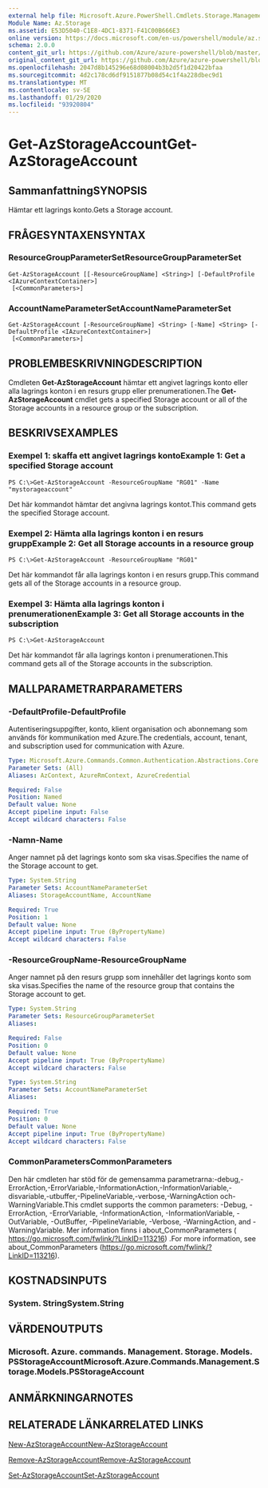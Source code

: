 ```yaml
---
external help file: Microsoft.Azure.PowerShell.Cmdlets.Storage.Management.dll-Help.xml
Module Name: Az.Storage
ms.assetid: E53D5040-C1E8-4DC1-8371-F41C00B666E3
online version: https://docs.microsoft.com/en-us/powershell/module/az.storage/get-azstorageaccount
schema: 2.0.0
content_git_url: https://github.com/Azure/azure-powershell/blob/master/src/Storage/Storage.Management/help/Get-AzStorageAccount.md
original_content_git_url: https://github.com/Azure/azure-powershell/blob/master/src/Storage/Storage.Management/help/Get-AzStorageAccount.md
ms.openlocfilehash: 2047d8b145296e68d08004b3b2d5f1d20422bfaa
ms.sourcegitcommit: 4d2c178cd6df9151877b08d54c1f4a228dbec9d1
ms.translationtype: MT
ms.contentlocale: sv-SE
ms.lasthandoff: 01/29/2020
ms.locfileid: "93920804"
---
```

# <span data-ttu-id="69f0f-101">Get-AzStorageAccount</span><span class="sxs-lookup"><span data-stu-id="69f0f-101">Get-AzStorageAccount</span></span>

## <span data-ttu-id="69f0f-102">Sammanfattning</span><span class="sxs-lookup"><span data-stu-id="69f0f-102">SYNOPSIS</span></span>
<span data-ttu-id="69f0f-103">Hämtar ett lagrings konto.</span><span class="sxs-lookup"><span data-stu-id="69f0f-103">Gets a Storage account.</span></span>

## <span data-ttu-id="69f0f-104">FRÅGESYNTAXEN</span><span class="sxs-lookup"><span data-stu-id="69f0f-104">SYNTAX</span></span>

### <span data-ttu-id="69f0f-105">ResourceGroupParameterSet</span><span class="sxs-lookup"><span data-stu-id="69f0f-105">ResourceGroupParameterSet</span></span>
```
Get-AzStorageAccount [[-ResourceGroupName] <String>] [-DefaultProfile <IAzureContextContainer>]
 [<CommonParameters>]
```

### <span data-ttu-id="69f0f-106">AccountNameParameterSet</span><span class="sxs-lookup"><span data-stu-id="69f0f-106">AccountNameParameterSet</span></span>
```
Get-AzStorageAccount [-ResourceGroupName] <String> [-Name] <String> [-DefaultProfile <IAzureContextContainer>]
 [<CommonParameters>]
```

## <span data-ttu-id="69f0f-107">PROBLEMBESKRIVNING</span><span class="sxs-lookup"><span data-stu-id="69f0f-107">DESCRIPTION</span></span>
<span data-ttu-id="69f0f-108">Cmdleten **Get-AzStorageAccount** hämtar ett angivet lagrings konto eller alla lagrings konton i en resurs grupp eller prenumerationen.</span><span class="sxs-lookup"><span data-stu-id="69f0f-108">The **Get-AzStorageAccount** cmdlet gets a specified Storage account or all of the Storage accounts in a resource group or the subscription.</span></span>

## <span data-ttu-id="69f0f-109">BESKRIVS</span><span class="sxs-lookup"><span data-stu-id="69f0f-109">EXAMPLES</span></span>

### <span data-ttu-id="69f0f-110">Exempel 1: skaffa ett angivet lagrings konto</span><span class="sxs-lookup"><span data-stu-id="69f0f-110">Example 1: Get a specified Storage account</span></span>
```
PS C:\>Get-AzStorageAccount -ResourceGroupName "RG01" -Name "mystorageaccount"
```

<span data-ttu-id="69f0f-111">Det här kommandot hämtar det angivna lagrings kontot.</span><span class="sxs-lookup"><span data-stu-id="69f0f-111">This command gets the specified Storage account.</span></span>

### <span data-ttu-id="69f0f-112">Exempel 2: Hämta alla lagrings konton i en resurs grupp</span><span class="sxs-lookup"><span data-stu-id="69f0f-112">Example 2: Get all Storage accounts in a resource group</span></span>
```
PS C:\>Get-AzStorageAccount -ResourceGroupName "RG01"
```

<span data-ttu-id="69f0f-113">Det här kommandot får alla lagrings konton i en resurs grupp.</span><span class="sxs-lookup"><span data-stu-id="69f0f-113">This command gets all of the Storage accounts in a resource group.</span></span>

### <span data-ttu-id="69f0f-114">Exempel 3: Hämta alla lagrings konton i prenumerationen</span><span class="sxs-lookup"><span data-stu-id="69f0f-114">Example 3:  Get all Storage accounts in the subscription</span></span>
```
PS C:\>Get-AzStorageAccount
```

<span data-ttu-id="69f0f-115">Det här kommandot får alla lagrings konton i prenumerationen.</span><span class="sxs-lookup"><span data-stu-id="69f0f-115">This command gets all of the Storage accounts in the subscription.</span></span>

## <span data-ttu-id="69f0f-116">MALLPARAMETRAR</span><span class="sxs-lookup"><span data-stu-id="69f0f-116">PARAMETERS</span></span>

### <span data-ttu-id="69f0f-117">-DefaultProfile</span><span class="sxs-lookup"><span data-stu-id="69f0f-117">-DefaultProfile</span></span>
<span data-ttu-id="69f0f-118">Autentiseringsuppgifter, konto, klient organisation och abonnemang som används för kommunikation med Azure.</span><span class="sxs-lookup"><span data-stu-id="69f0f-118">The credentials, account, tenant, and subscription used for communication with Azure.</span></span>

```yaml
Type: Microsoft.Azure.Commands.Common.Authentication.Abstractions.Core.IAzureContextContainer
Parameter Sets: (All)
Aliases: AzContext, AzureRmContext, AzureCredential

Required: False
Position: Named
Default value: None
Accept pipeline input: False
Accept wildcard characters: False
```

### <span data-ttu-id="69f0f-119">-Namn</span><span class="sxs-lookup"><span data-stu-id="69f0f-119">-Name</span></span>
<span data-ttu-id="69f0f-120">Anger namnet på det lagrings konto som ska visas.</span><span class="sxs-lookup"><span data-stu-id="69f0f-120">Specifies the name of the Storage account to get.</span></span>

```yaml
Type: System.String
Parameter Sets: AccountNameParameterSet
Aliases: StorageAccountName, AccountName

Required: True
Position: 1
Default value: None
Accept pipeline input: True (ByPropertyName)
Accept wildcard characters: False
```

### <span data-ttu-id="69f0f-121">-ResourceGroupName</span><span class="sxs-lookup"><span data-stu-id="69f0f-121">-ResourceGroupName</span></span>
<span data-ttu-id="69f0f-122">Anger namnet på den resurs grupp som innehåller det lagrings konto som ska visas.</span><span class="sxs-lookup"><span data-stu-id="69f0f-122">Specifies the name of the resource group that contains the Storage account to get.</span></span>

```yaml
Type: System.String
Parameter Sets: ResourceGroupParameterSet
Aliases:

Required: False
Position: 0
Default value: None
Accept pipeline input: True (ByPropertyName)
Accept wildcard characters: False
```

```yaml
Type: System.String
Parameter Sets: AccountNameParameterSet
Aliases:

Required: True
Position: 0
Default value: None
Accept pipeline input: True (ByPropertyName)
Accept wildcard characters: False
```

### <span data-ttu-id="69f0f-123">CommonParameters</span><span class="sxs-lookup"><span data-stu-id="69f0f-123">CommonParameters</span></span>
<span data-ttu-id="69f0f-124">Den här cmdleten har stöd för de gemensamma parametrarna:-debug,-ErrorAction,-ErrorVariable,-InformationAction,-InformationVariable,-disvariable,-utbuffer,-PipelineVariable,-verbose,-WarningAction och-WarningVariable.</span><span class="sxs-lookup"><span data-stu-id="69f0f-124">This cmdlet supports the common parameters: -Debug, -ErrorAction, -ErrorVariable, -InformationAction, -InformationVariable, -OutVariable, -OutBuffer, -PipelineVariable, -Verbose, -WarningAction, and -WarningVariable.</span></span> <span data-ttu-id="69f0f-125">Mer information finns i about_CommonParameters ( https://go.microsoft.com/fwlink/?LinkID=113216) .</span><span class="sxs-lookup"><span data-stu-id="69f0f-125">For more information, see about_CommonParameters (https://go.microsoft.com/fwlink/?LinkID=113216).</span></span>

## <span data-ttu-id="69f0f-126">KOSTNADS</span><span class="sxs-lookup"><span data-stu-id="69f0f-126">INPUTS</span></span>

### <span data-ttu-id="69f0f-127">System. String</span><span class="sxs-lookup"><span data-stu-id="69f0f-127">System.String</span></span>

## <span data-ttu-id="69f0f-128">VÄRDEN</span><span class="sxs-lookup"><span data-stu-id="69f0f-128">OUTPUTS</span></span>

### <span data-ttu-id="69f0f-129">Microsoft. Azure. commands. Management. Storage. Models. PSStorageAccount</span><span class="sxs-lookup"><span data-stu-id="69f0f-129">Microsoft.Azure.Commands.Management.Storage.Models.PSStorageAccount</span></span>

## <span data-ttu-id="69f0f-130">ANMÄRKNINGAR</span><span class="sxs-lookup"><span data-stu-id="69f0f-130">NOTES</span></span>

## <span data-ttu-id="69f0f-131">RELATERADE LÄNKAR</span><span class="sxs-lookup"><span data-stu-id="69f0f-131">RELATED LINKS</span></span>

[<span data-ttu-id="69f0f-132">New-AzStorageAccount</span><span class="sxs-lookup"><span data-stu-id="69f0f-132">New-AzStorageAccount</span></span>](./New-AzStorageAccount.md)

[<span data-ttu-id="69f0f-133">Remove-AzStorageAccount</span><span class="sxs-lookup"><span data-stu-id="69f0f-133">Remove-AzStorageAccount</span></span>](./Remove-AzStorageAccount.md)

[<span data-ttu-id="69f0f-134">Set-AzStorageAccount</span><span class="sxs-lookup"><span data-stu-id="69f0f-134">Set-AzStorageAccount</span></span>](./Set-AzStorageAccount.md)


